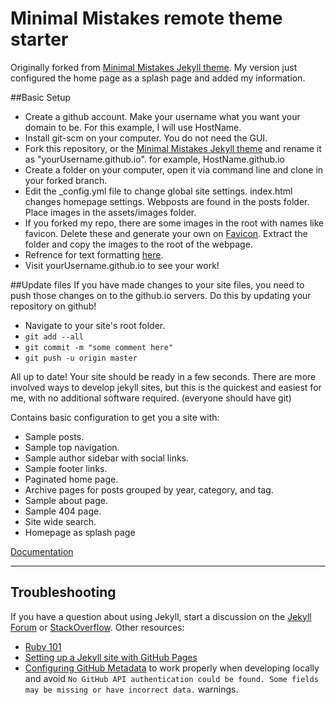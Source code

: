 # Minimal Mistakes remote theme starter

Originally forked from [Minimal Mistakes Jekyll theme](https://github.com/mmistakes/minimal-mistakes).
My version just configured the home page as a splash page and added my information.

##Basic Setup
- Create a github account. Make your username what you want your domain to be. For this example, I will use HostName.
- Install git-scm on your computer. You do not need the GUI.
- Fork this repository, or the [Minimal Mistakes Jekyll theme](https://github.com/mmistakes/minimal-mistakes) and rename it as "yourUsername.github.io". for example, HostName.github.io
- Create a folder on your computer, open it via command line and clone in your forked branch. 
- Edit the _config.yml file to change global site settings. index.html changes homepage settings. Webposts are found in the posts folder. Place images in the assets/images folder.
- If you forked my repo, there are some images in the root with names like favicon. Delete these and generate your own on [Favicon](https://favicon.io/). Extract the folder and copy the images to the root of the webpage.
- Refrence for text formatting [here](https://kramdown.gettalong.org/quickref.html).
- Visit yourUsername.github.io to see your work!

##Update files
If you have made changes to your site files, you need to push those changes on to the github.io servers. Do this by updating your repository on github!
- Navigate to your site's root folder.
- `git add --all`
- `git commit -m "some comment here"`
- `git push -u origin master`

All up to date! Your site should be ready in a few seconds.
There are more involved ways to develop jekyll sites, but this is the quickest and easiest for me, with no additional software required. (everyone should have git)

Contains basic configuration to get you a site with:

- Sample posts.
- Sample top navigation.
- Sample author sidebar with social links.
- Sample footer links.
- Paginated home page.
- Archive pages for posts grouped by year, category, and tag.
- Sample about page.
- Sample 404 page.
- Site wide search.
- Homepage as splash page

[Documentation](https://mmistakes.github.io/minimal-mistakes/docs/configuration/)

---

## Troubleshooting

If you have a question about using Jekyll, start a discussion on the [Jekyll Forum](https://talk.jekyllrb.com/) or [StackOverflow](https://stackoverflow.com/questions/tagged/jekyll). Other resources:

- [Ruby 101](https://jekyllrb.com/docs/ruby-101/)
- [Setting up a Jekyll site with GitHub Pages](https://jekyllrb.com/docs/github-pages/)
- [Configuring GitHub Metadata](https://github.com/jekyll/github-metadata/blob/master/docs/configuration.md#configuration) to work properly when developing locally and avoid `No GitHub API authentication could be found. Some fields may be missing or have incorrect data.` warnings.
